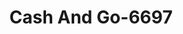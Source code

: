 ---
f_zip-code: 43764
f_state-code: OH
title: Cash And Go-6697
f_phone: 740-342-3166
f_city-only: Lexington
f_address: 550 W Broadway Street Ste B New Lexington
f_location-unique-id: '6697'
slug: cash-and-go-6697
updated-on: '2024-05-30T13:46:58.046Z'
created-on: '2024-05-30T13:36:59.803Z'
published-on: '2024-05-30T13:54:32.469Z'
f_city-state: cms/city/lexington-oh.md
f_company: cms/company/cash-and-go.md
f_state: cms/state/ohio.md
layout: '[payday-loan].html'
tags: payday-loan
---